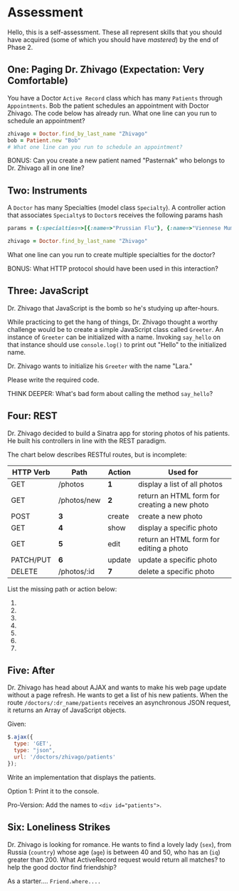 # Assessment

Hello, this is a self-assessment. These all represent skills that you should
have acquired (some of which you should have _mastered_) by the end of Phase 2.

## One:  Paging Dr. Zhivago (Expectation: Very Comfortable)

You have a Doctor `Active Record` class which has many `Patients` through
`Appointments`. Bob the patient schedules an appointment with Doctor Zhivago.
The code below has already run. What one line can you run to schedule an
appointment?

```ruby
zhivago = Doctor.find_by_last_name "Zhivago"
bob = Patient.new "Bob"
# What one line can you run to schedule an appointment?
```

BONUS:  Can you create a new patient named "Pasternak" who belongs to Dr.
Zhivago all in one line?

## Two:  Instruments

A `Doctor` has many Specialties (model class `Specialty`).  A controller action
that associates `Specialty`s to `Doctor`s receives the following params hash

```ruby
params = {:specialties=>[{:name=>"Prussian Flu"}, {:name=>"Viennese Mumps"}]}
```

```ruby
zhivago = Doctor.find_by_last_name "Zhivago"
```

What one line can you run to create multiple specialties for the doctor?

BONUS:  What HTTP protocol should have been used in this interaction?

## Three:  JavaScript

Dr. Zhivago that JavaScript is the bomb so he's studying up after-hours.

While practicing to get the hang of things, Dr. Zhivago thought a worthy
challenge would be to create a simple JavaScript class called `Greeter`.  An
instance of `Greeter` can be initialized with a name.  Invoking `say_hello` on
that instance should use `console.log()` to print out "Hello" to the
initialized name.

Dr. Zhivago wants to initialize his `Greeter` with the name "Lara."

Please write the required code.

THINK DEEPER:  What's bad form about calling the method `say_hello`?

## Four:  REST

Dr. Zhivago decided to build a Sinatra app for storing photos of his patients.
He built his controllers in line with the REST paradigm.

The chart below describes RESTful routes, but is incomplete:

HTTP Verb | Path              | Action  | Used for
--------- | ----------------- | ------- | --------
GET       | /photos           | **1**   | display a list of all photos
GET       | /photos/new       | **2**   | return an HTML form for creating a new photo
POST      | **3**             | create  | create a new photo
GET       | **4**             | show    | display a specific photo
GET       | **5**             | edit    | return an HTML form for editing a photo
PATCH/PUT | **6**             | update  | update a specific photo
DELETE    | /photos/:id       | **7**   | delete a specific photo

List the missing path or action below:

1.  
2.  
3.  
4.  
5.  
6.  
7.  

## Five:  After

Dr. Zhivago has head about AJAX and wants to make his web page update without a
page refresh.  He wants to get a list of his new patients. When the route
`/doctors/:dr_name/patients` receives an asynchronous JSON request, it returns
an Array of JavaScript objects.

Given:

```javascript
$.ajax({
  type: 'GET',
  type: "json",
  url: '/doctors/zhivago/patients'
});
```

Write an implementation that displays the patients.

Option 1:  Print it to the console.

Pro-Version:  Add the names to  `<div id="patients">`.

## Six:  Loneliness Strikes

Dr. Zhivago is looking for romance. He wants to find a lovely lady (`sex`),
from Russia (`country`) whose age (`age`) is between 40 and 50, who has an
(`iq`) greater than 200.  What ActiveRecord request would return all matches?
to help the good doctor find friendship?

As a starter.... `Friend.where....`
